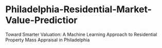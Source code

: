 # Philadelphia-Residential-Market-Value-Predictior
Toward Smarter Valuation: A Machine Learning Approach to Residential Property Mass Appraisal in Philadelphia

